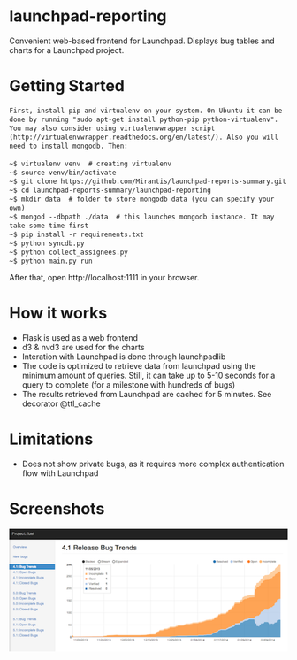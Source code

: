 launchpad-reporting
===================

Convenient web-based frontend for Launchpad. Displays bug tables and charts for a Launchpad project.


Getting Started
===============

```
First, install pip and virtualenv on your system. On Ubuntu it can be done by running "sudo apt-get install python-pip python-virtualenv". You may also consider using virtualenvwrapper script (http://virtualenvwrapper.readthedocs.org/en/latest/). Also you will need to install mongodb. Then:

~$ virtualenv venv  # creating virtualenv
~$ source venv/bin/activate
~$ git clone https://github.com/Mirantis/launchpad-reports-summary.git
~$ cd launchpad-reports-summary/launchpad-reporting
~$ mkdir data  # folder to store mongodb data (you can specify your own)
~$ mongod --dbpath ./data  # this launches mongodb instance. It may take some time first
~$ pip install -r requirements.txt
~$ python syncdb.py
~$ python collect_assignees.py
~$ python main.py run
```

After that, open http://localhost:1111 in your browser.


How it works
============
- Flask is used as a web frontend
- d3 & nvd3 are used for the charts
- Interation with Launchpad is done through launchpadlib
- The code is optimized to retrieve data from launchpad using the minimum amount of queries. Still, it can take up to 5-10 seconds for a query to complete (for a milestone with hundreds of bugs)
- The results retrieved from Launchpad are cached for 5 minutes. See decorator @ttl_cache


Limitations
===========
- Does not show private bugs, as it requires more complex authentication flow with Launchpad


Screenshots
===========
![alt tag](https://raw.githubusercontent.com/Mirantis/launchpad-reports-summary/master/launchpad-reporting/screenshots/release_bug_trends.png)
